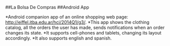 ##La Bolsa De Compras
##Android App

*Android companion app of an online shopping web page:
http://eiffel.itba.edu.ar/hci/2014Q1/g3/.
*This app shows the clothing catalog, all the orders the
user has made, sends notifications when an order changes
its state.
*It supports cell-phones and tablets, changing its layout
accordingly. 
*It also supports english and spanish.
